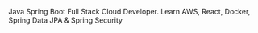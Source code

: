 Java Spring Boot Full Stack Cloud Developer. Learn AWS, React, Docker, Spring Data JPA & Spring Security
